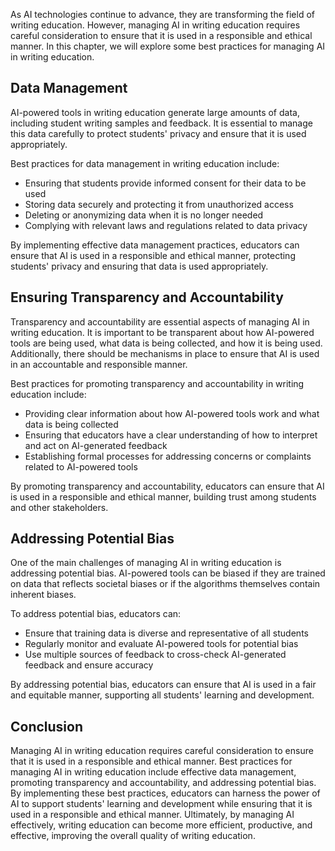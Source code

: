 
As AI technologies continue to advance, they are transforming the field of writing education. However, managing AI in writing education requires careful consideration to ensure that it is used in a responsible and ethical manner. In this chapter, we will explore some best practices for managing AI in writing education.

Data Management
---------------

AI-powered tools in writing education generate large amounts of data, including student writing samples and feedback. It is essential to manage this data carefully to protect students' privacy and ensure that it is used appropriately.

Best practices for data management in writing education include:

* Ensuring that students provide informed consent for their data to be used
* Storing data securely and protecting it from unauthorized access
* Deleting or anonymizing data when it is no longer needed
* Complying with relevant laws and regulations related to data privacy

By implementing effective data management practices, educators can ensure that AI is used in a responsible and ethical manner, protecting students' privacy and ensuring that data is used appropriately.

Ensuring Transparency and Accountability
----------------------------------------

Transparency and accountability are essential aspects of managing AI in writing education. It is important to be transparent about how AI-powered tools are being used, what data is being collected, and how it is being used. Additionally, there should be mechanisms in place to ensure that AI is used in an accountable and responsible manner.

Best practices for promoting transparency and accountability in writing education include:

* Providing clear information about how AI-powered tools work and what data is being collected
* Ensuring that educators have a clear understanding of how to interpret and act on AI-generated feedback
* Establishing formal processes for addressing concerns or complaints related to AI-powered tools

By promoting transparency and accountability, educators can ensure that AI is used in a responsible and ethical manner, building trust among students and other stakeholders.

Addressing Potential Bias
-------------------------

One of the main challenges of managing AI in writing education is addressing potential bias. AI-powered tools can be biased if they are trained on data that reflects societal biases or if the algorithms themselves contain inherent biases.

To address potential bias, educators can:

* Ensure that training data is diverse and representative of all students
* Regularly monitor and evaluate AI-powered tools for potential bias
* Use multiple sources of feedback to cross-check AI-generated feedback and ensure accuracy

By addressing potential bias, educators can ensure that AI is used in a fair and equitable manner, supporting all students' learning and development.

Conclusion
----------

Managing AI in writing education requires careful consideration to ensure that it is used in a responsible and ethical manner. Best practices for managing AI in writing education include effective data management, promoting transparency and accountability, and addressing potential bias. By implementing these best practices, educators can harness the power of AI to support students' learning and development while ensuring that it is used in a responsible and ethical manner. Ultimately, by managing AI effectively, writing education can become more efficient, productive, and effective, improving the overall quality of writing education.
